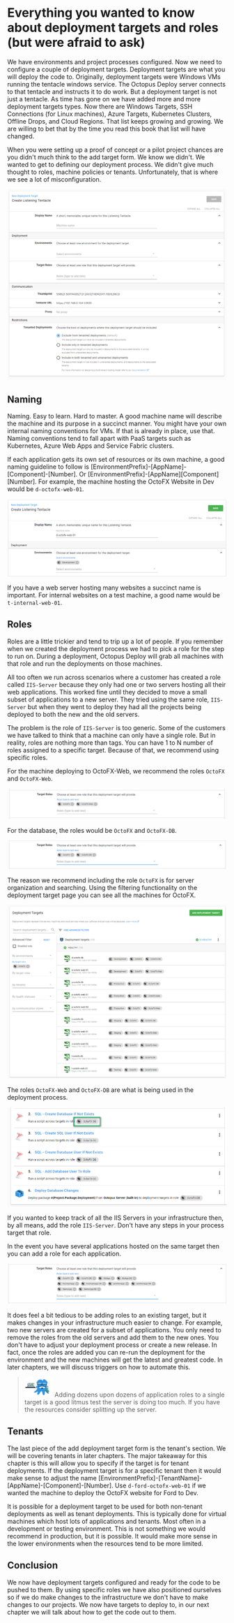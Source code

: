# Everything you wanted to know about deployment targets and roles (but were afraid to ask)

We have environments and project processes configured.  Now we need to configure a couple of deployment targets.  Deployment targets are what you will deploy the code to.  Originally, deployment targets were Windows VMs running the tentacle windows service.  The Octopus Deploy server connects to that tentacle and instructs it to do work.  But a deployment target is not just a tentacle.  As time has gone on we have added more and more deployment targets types.  Now there are Windows Targets, SSH Connections (for Linux machines), Azure Targets, Kubernetes Clusters, Offline Drops, and Cloud Regions.  That list keeps growing and growing.  We are willing to bet that by the time you read this book that list will have changed.

When you were setting up a proof of concept or a pilot project chances are you didn't much think to the add target form.  We know we didn't.  We wanted to get to defining our deployment process.  We didn't give much thought to roles, machine policies or tenants.  Unfortunately, that is where we see a lot of misconfiguration.  

![](images/deploymenttargets-emptyform.png)

## Naming

Naming.  Easy to learn.  Hard to master.  A good machine name will describe the machine and its purpose in a succinct manner.  You might have your own internal naming conventions for VMs. If that is already in place, use that.  Naming conventions tend to fall apart with PaaS targets such as Kubernetes, Azure Web Apps and Service Fabric clusters.

If each application gets its own set of resources or its own machine, a good naming guideline to follow is [EnvironmentPrefix]-[AppName]-[Component]-[Number].  Or [EnvironmentPrefix]-[AppName][Component][Number].  For example, the machine hosting the OctoFX Website in Dev would be `d-octofx-web-01`.

![](images/deploymenttarget-name.png)

If you have a web server hosting many websites a succinct name is important.  For internal websites on a test machine, a good name would be `t-internal-web-01`.

## Roles

Roles are a little trickier and tend to trip up a lot of people.  If you remember when we created the deployment process we had to pick a role for the step to run on.  During a deployment, Octopus Deploy will grab all machines with that role and run the deployments on those machines.

All too often we run across scenarios where a customer has created a role called `IIS-Server` because they only had one or two servers hosting all their web applications.  This worked fine until they decided to move a small subset of applications to a new server.  They tried using the same role, `IIS-Server` but when they went to deploy they had all the projects being deployed to both the new and the old servers.  

The problem is the role of `IIS-Server` is too generic.  Some of the customers we have talked to think that a machine can only have a single role.  But in reality, roles are nothing more than tags.  You can have 1 to N number of roles assigned to a specific target.  Because of that, we recommend using specific roles.  

For the machine deploying to OctoFX-Web, we recommend the roles `OctoFX` and `OctoFX-Web`.  

![](images/deploymenttarget-roles.png)

For the database, the roles would be `OctoFX` and `OctoFX-DB`.  

![](images/deploymenttargets-dabaseroles.png)

The reason we recommend including the role `OctoFX` is for server organization and searching.  Using the filtering functionality on the deployment target page you can see all the machines for OctoFX.

![](images/deploymenttargets-rolefilter.png)

The roles `OctoFX-Web` and `OctoFX-DB` are what is being used in the deployment process.

![](images/deploymenttarget-processexample.png)

If you wanted to keep track of all the IIS Servers in your infrastructure then, by all means, add the role `IIS-Server`.  Don't have any steps in your process target that role.

In the event you have several applications hosted on the same target then you can add a role for each application.

![](images/deploymenttarget-multipleroles.png)

It does feel a bit tedious to be adding roles to an existing target, but it makes changes in your infrastructure much easier to change.  For example, two new servers are created for a subset of applications.  You only need to remove the roles from the old servers and add them to the new ones.  You don't have to adjust your deployment process or create a new release.  In fact, once the roles are added you can re-run the deployment for the environment and the new machines will get the latest and greatest code.  In later chapters, we will discuss triggers on how to automate this.    

> ![](images/professoroctopus.png) Adding dozens upon dozens of application roles to a single target is a good litmus test the server is doing too much.  If you have the resources consider splitting up the server.  

## Tenants

The last piece of the add deployment target form is the tenant's section.  We will be covering tenants in later chapters.  The major takeaway for this chapter is this will allow you to specify if the target is for tenant deployments.  If the deployment target is for a specific tenant then it would make sense to adjust the name [EnvironmentPrefix]-[TenantName]-[AppName]-[Component]-[Number].  Use `d-ford-octofx-web-01` if we wanted the machine to deploy the OctoFX website for Ford to Dev.

It is possible for a deployment target to be used for both non-tenant deployments as well as tenant deployments.  This is typically done for virtual machines which host lots of applications and tenants. Most often in a development or testing environment. This is not something we would recommend in production, but it is possible.  It would make more sense in the lower environments when the resources tend to be more limited.

## Conclusion

We now have deployment targets configured and ready for the code to be pushed to them.  By using specific roles we have also positioned ourselves so if we do make changes to the infrastructure we don't have to make changes to our projects.  We now have targets to deploy to, in our next chapter we will talk about how to get the code out to them.